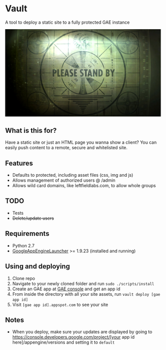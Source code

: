 # Vault
A tool to deploy a static site to a fully protected GAE instance

![Vault Tect](vault-tec.jpg)

## What is this for?
Have a static site or just an HTML page you wanna show a client? You can easily push content to a remote, secure and whitelisted site.

## Features
* Defaults to protected, including asset files (css, img and js)
* Allows management of authorized users @ /admin
* Allows wild card domains, like leftfieldlabs.com, to allow whole groups

## TODO
* Tests
* ~~Delete/update users~~

## Requirements
* Python 2.7
* [GoogleAppEngineLauncher](http://code.google.com/appengine/) >= 1.9.23 (installed and running)

## Using and deploying
1. Clone repo
1. Navigate to your newly cloned folder and run `sudo ./scripts/install`
1. Create an GAE app at [GAE console](http://console.developers.google.com) and get an app id
1. From inside the directory with all your site assets, run `vault deploy [gae app id]`
1. Visit `[gae app id].appspot.com` to see your site

## Notes
* When you deploy, make sure your updates are displayed by going to https://console.developers.google.com/project/[your app id here]/appengine/versions and setting it to `default`
